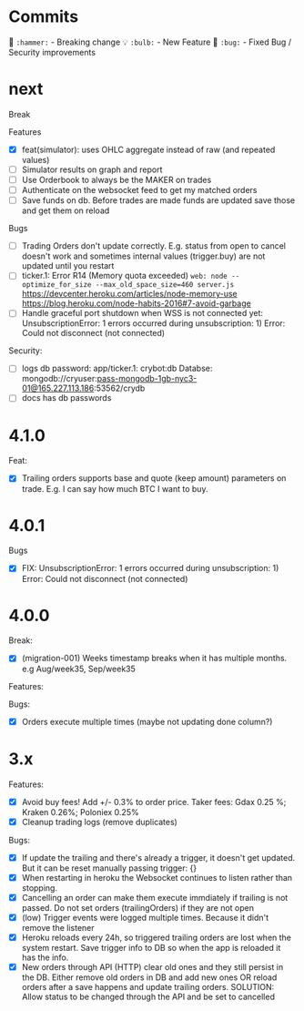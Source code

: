 # Commits
  🔨	`:hammer:` - Breaking change
  💡	`:bulb:` - New Feature
  🐛	`:bug:`  - Fixed Bug / Security improvements

# next

  Break


  Features
  - [x] feat(simulator): uses OHLC aggregate instead of raw (and repeated values)
  - [ ] Simulator results on graph and report
  - [ ] Use Orderbook to always be the MAKER on trades
  - [ ] Authenticate on the websocket feed to get my matched orders
  - [ ] Save funds on db. Before trades are made funds are updated save those and get them on reload

  Bugs
  - [ ] Trading Orders don't update correctly. E.g. status from open to cancel doesn't work and sometimes internal values (trigger.buy) are not updated until you restart
  - [ ] ticker.1: Error R14 (Memory quota exceeded)
      `web: node --optimize_for_size --max_old_space_size=460 server.js`
      https://devcenter.heroku.com/articles/node-memory-use
      https://blog.heroku.com/node-habits-2016#7-avoid-garbage
  - [ ] Handle graceful port shutdown when WSS is not connected yet: UnsubscriptionError: 1 errors occurred during unsubscription: 1) Error: Could not disconnect (not connected)

  Security:
  - [ ] logs db password: app/ticker.1:  crybot:db Databse:  mongodb://cryuser:pass-mongodb-1gb-nyc3-01@165.227.113.186:53562/crydb
  - [ ] docs has db passwords

# 4.1.0

Feat:
- [x] Trailing orders supports base and quote (keep amount) parameters on trade. E.g. I can say how much BTC I want to buy.

# 4.0.1

  Bugs
  - [x] FIX: UnsubscriptionError: 1 errors occurred during unsubscription: 1) Error: Could not disconnect (not connected)

# 4.0.0
  Break:
  - [x] (migration-001) Weeks timestamp breaks when it has multiple months. e.g Aug/week35, Sep/week35

  Features:

  Bugs:
  - [x] Orders execute multiple times (maybe not updating done column?)
# 3.x

Features:
  - [x] Avoid buy fees! Add +/- 0.3% to order price. Taker fees: Gdax 0.25 %; Kraken 0.26%;  Poloniex 0.25%
  - [x] Cleanup trading logs (remove duplicates)

Bugs:
  - [x] If update the trailing and there's already a trigger, it doesn't get updated. But it can be reset manually passing trigger: {}
  - [x] When restarting in heroku the Websocket continues to listen rather than stopping.
  - [x] Cancelling an order can make them execute immdiately if trailing is not passed. Do not set orders (trailingOrders) if they are not open
  - [x] (low) Trigger events were logged multiple times. Because it didn't remove the listener
  - [x] Heroku reloads every 24h, so triggered trailing orders are lost when the system restart. Save trigger info to DB so when the app is reloaded it has the info.
  - [x] New orders through API (HTTP) clear old ones and they still persist in the DB. Either remove old orders in DB and add new ones OR reload orders after a save happens and update trailing orders. SOLUTION: Allow status to be changed through the API and be set to cancelled
